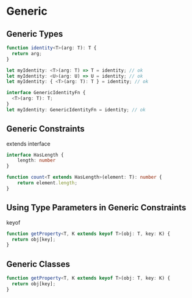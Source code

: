 # Generic

## Generic Types

```typescript
function identity<T>(arg: T): T {
  return arg;
}

let myIdentity: <T>(arg: T) => T = identity; // ok
let myIdentity: <U>(arg: U) => U = identity; // ok
let myIdentity: { <T>(arg: T): T } = identity; // ok

interface GenericIdentityFn {
  <T>(arg: T): T;
}
let myIdentity: GenericIdentityFn = identity; // ok
```

## Generic Constraints

extends interface

```typescript
interface HasLength {
    length: number
}

function count<T extends HasLength>(element: T): number {
    return element.length;
}
```

## Using Type Parameters in Generic Constraints

keyof

```typescript
function getProperty<T, K extends keyof T>(obj: T, key: K) {
  return obj[key];
}
```

## Generic Classes

```typescript
function getProperty<T, K extends keyof T>(obj: T, key: K) {
  return obj[key];
}
```
